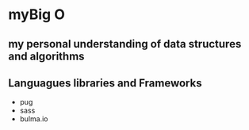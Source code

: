 # myBig O
## my personal understanding of data structures and algorithms

## Languagues libraries and Frameworks
* pug 
* sass
* bulma.io
